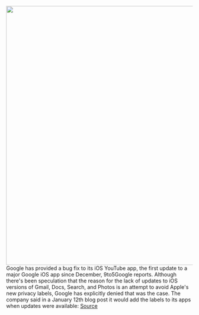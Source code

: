 <img src='https://cdn.vox-cdn.com/thumbor/UpM4E-3zFgrI1GKNKv9HiPqc7lY=/0x0:3000x2000/1200x800/filters:focal(1260x760:1740x1240)/cdn.vox-cdn.com/uploads/chorus_image/image/68815472/acastro_180202_1777_0002.0.jpg' width='700px' /><br/>
Google has provided a bug fix to its iOS YouTube app, the first update to a major Google iOS app since December, 9to5Google reports. Although there's been speculation that the reason for the lack of updates to iOS versions of Gmail, Docs, Search, and Photos is an attempt to avoid Apple's new privacy labels, Google has explicitly denied that was the case. The company said in a January 12th blog post it would add the labels to its apps when updates were available:
<a href='https://www.theverge.com/2021/2/13/22282000/google-bug-fix-ios-youtube-app-privacy-apple-gmail-docs-search-update'> Source <a/>
